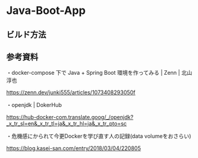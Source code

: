 # Java-Boot-App

## ビルド方法

## 参考資料
・docker-compose 下で Java + Spring Boot 環境を作ってみる | Zenn | 北山淳也

https://zenn.dev/junki555/articles/1073408293050f

・openjdk | DokerHub

https://hub-docker-com.translate.goog/_/openjdk?_x_tr_sl=en&_x_tr_tl=ja&_x_tr_hl=ja&_x_tr_pto=sc

・危機感にかられて今更Dockerを学び直す人の記録(data volumeをおさらい)

https://blog.kasei-san.com/entry/2018/03/04/220805
